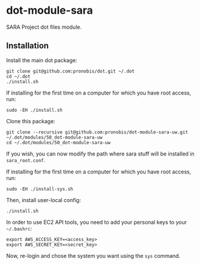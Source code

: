 # dot-module-sara
SARA Project dot files module.

## Installation

Install the main dot package:
```
git clone git@github.com:pronobis/dot.git ~/.dot
cd ~/.dot
./install.sh
```

If installing for the first time on a computer for which you have root access, run:
```
sudo -EH ./install.sh
```

Clone this package:
```
git clone --recursive git@github.com:pronobis/dot-module-sara-uw.git ~/.dot/modules/50_dot-module-sara-uw
cd ~/.dot/modules/50_dot-module-sara-uw
```

If you wish, you can now modify the path where sara stuff will be installed in `sara_root.conf`.

If installing for the first time on a computer for which you have root access, run:
```
sudo -EH ./install-sys.sh
```

Then, install user-local config:
```
./install.sh
```

In order to use EC2 API tools, you need to add your personal keys to your `~/.bashrc`:
```
export AWS_ACCESS_KEY=<access_key>
export AWS_SECRET_KEY=<secret_key>
```

Now, re-login and chose the system you want using the `sys` command.

